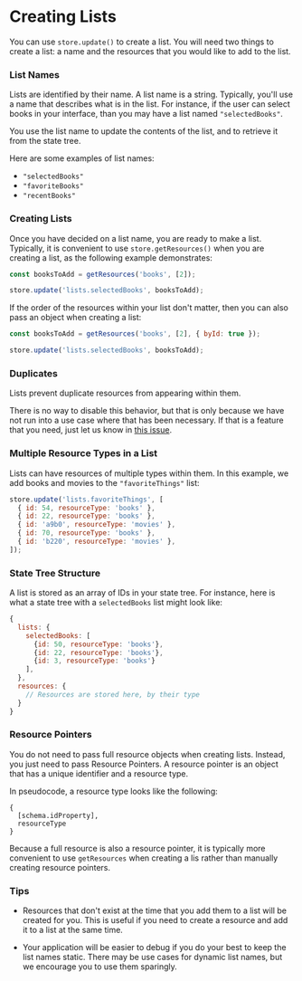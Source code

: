 # Creating Lists

You can use `store.update()` to create a list. You will need two things to create
a list: a name and the resources that you would like to add to the list.

### List Names

Lists are identified by their name. A list name is a string. Typically, you'll use a
name that describes what is in the list. For instance, if the user can select books
in your interface, than you may have a list named `"selectedBooks"`.

You use the list name to update the contents of the list, and to retrieve it from
the state tree.

Here are some examples of list names:

* `"selectedBooks"`
* `"favoriteBooks"`
* `"recentBooks"`

### Creating Lists

Once you have decided on a list name, you are ready to make a list. Typically, it is
convenient to use `store.getResources()` when you are creating a list, as the following
example demonstrates:

```js
const booksToAdd = getResources('books', [2]);

store.update('lists.selectedBooks', booksToAdd);
```

If the order of the resources within your list don't matter, then you can also pass an
object when creating a list:

```js
const booksToAdd = getResources('books', [2], { byId: true });

store.update('lists.selectedBooks', booksToAdd);
```

### Duplicates

Lists prevent duplicate resources from appearing within them.

There is no way to disable this behavior, but that is only because we have not run into a use
case where that has been necessary. If that is a feature that you need, just let us know in
[this issue](https://github.com/jamesplease/standard-resource/issues/95).

### Multiple Resource Types in a List

Lists can have resources of multiple types within them. In this example, we add books
and movies to the `"favoriteThings"` list:

```js
store.update('lists.favoriteThings', [
  { id: 54, resourceType: 'books' },
  { id: 22, resourceType: 'books' },
  { id: 'a9b0', resourceType: 'movies' },
  { id: 70, resourceType: 'books' },
  { id: 'b220', resourceType: 'movies' },
]);
```

### State Tree Structure

A list is stored as an array of IDs in your state tree. For instance, here is what
a state tree with a `selectedBooks` list might look like:

```js
{
  lists: {
    selectedBooks: [
      {id: 50, resourceType: 'books'},
      {id: 22, resourceType: 'books'},
      {id: 3, resourceType: 'books'}
    ],
  },
  resources: {
    // Resources are stored here, by their type
  }
}
```

### Resource Pointers

You do not need to pass full resource objects when creating lists. Instead, you just need
to pass Resource Pointers. A resource pointer is an object that has a unique identifier and
a resource type.

In pseudocode, a resource type looks like the following:

```
{
  [schema.idProperty],
  resourceType
}
```

Because a full resource is also a resource pointer, it is typically more convenient to use `getResources` when
creating a lis rather than manually creating resource pointers.

### Tips

* Resources that don't exist at the time that you add them to a list will be created for you. This is
  useful if you need to create a resource and add it to a list at the same time.

* Your application will be easier to debug if you do your best to keep the list names static. There may
  be use cases for dynamic list names, but we encourage you to use them sparingly.
